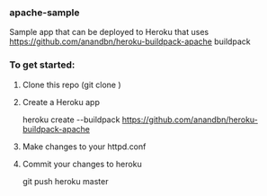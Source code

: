 ### apache-sample

Sample app that can be deployed to Heroku that uses https://github.com/anandbn/heroku-buildpack-apache buildpack

### To get started:

1. Clone this repo (git clone )
2. Create a Heroku app

    heroku create --buildpack https://github.com/anandbn/heroku-buildpack-apache
    
3. Make changes to your httpd.conf
4. Commit your changes to heroku
   
    git push heroku master

